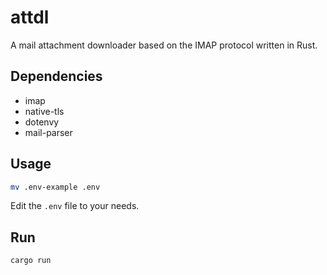 # attdl

A mail attachment downloader based on the IMAP protocol written in Rust.

## Dependencies

- imap
- native-tls
- dotenvy
- mail-parser

## Usage

```bash
mv .env-example .env
```

Edit the `.env` file to your needs.

## Run

```bash
cargo run
```
